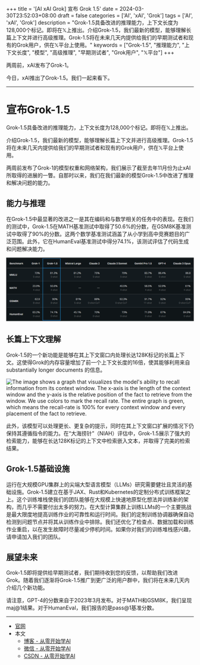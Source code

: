 +++
title = '[AI xAI Grok] 宣布 Grok 1.5'
date = 2024-03-30T23:52:03+08:00
draft = false
categories = ['AI', 'xAI', 'Grok']
tags = ['AI', 'xAI', 'Grok']
description = "Grok-1.5具备改进的推理能力，上下文长度为128,000个标记。即将在𝕏上推出。介绍Grok-1.5，我们最新的模型，能够理解长篇上下文并进行高级推理。Grok-1.5将在未来几天内提供给我们的早期测试者和现有的Grok用户，供在𝕏平台上使用。"
keywords = ["Grok-1.5", "推理能力", "上下文长度", "模型", "高级推理", "早期测试者", "Grok用户", "𝕏平台"]
+++

两周前，xAI发布了Grok-1。

今日，xAI推出了Grok-1.5。我们一起来看下。

---

# 宣布Grok-1.5

Grok-1.5具备改进的推理能力，上下文长度为128,000个标记。即将在𝕏上推出。

介绍Grok-1.5，我们最新的模型，能够理解长篇上下文并进行高级推理。Grok-1.5将在未来几天内提供给我们的早期测试者和现有的Grok用户，供在𝕏平台上使用。

两周前发布了Grok-1的模型权重和网络架构，我们展示了截至去年11月份为止xAI所取得的进展的一瞥。自那时以来，我们在我们最新的模型Grok-1.5中改进了推理和解决问题的能力。

## 能力与推理

在Grok-1.5中最显著的改进之一是其在编码和与数学相关的任务中的表现。在我们的测试中，Grok-1.5在MATH基准测试中取得了50.6%的分数，在GSM8K基准测试中取得了90%的分数。这两个数学基准测试涵盖了从小学到高中竞赛题目的广泛范围。此外，它在HumanEval基准测试中得分74.1%，该测试评估了代码生成和问题解决能力。

![Benchmark](benchmark.png)

## 长篇上下文理解

Grok-1.5的一个新功能是能够在其上下文窗口内处理长达128K标记的长篇上下文。这使得Grok的内存容量增加了前一个上下文长度的16倍，使其能够利用来自 substantially longer documents 的信息。

![The image shows a graph that visualizes the model's ability to recall information from its context window. The x-axis is the length of the context window and the y-axis is the relative position of the fact to retrieve from the window. We use colors to mark the recall rate. The entire graph is green, which means the recall-rate is 100% for every context window and every placement of the fact to retrieve.](https://x.ai/_next/image?url=%2F_next%2Fstatic%2Fmedia%2Fcontext.f27d1f23.webp&w=828&q=75)

此外，该模型可以处理更长、更复杂的提示，同时在其上下文窗口扩展的情况下仍保持其遵循指令的能力。在“大海捞针”（NIAH）评估中，Grok-1.5展示了强大的检索能力，能够在长达128K标记的上下文中检索嵌入文本，并取得了完美的检索结果。

## Grok-1.5基础设施

运行在大规模GPU集群上的尖端大型语言模型（LLMs）研究需要健壮且灵活的基础设施。Grok-1.5建立在基于JAX、Rust和Kubernetes的定制分布式训练框架之上。这个训练堆栈使我们的团队能够在大规模上快速地原型化想法并训练新的架构，而几乎不需要付出太多的努力。在大型计算集群上训练LLMs的一个主要挑战是最大限度地提高训练作业的可靠性和运行时间。我们的定制训练协调器确保自动检测到问题节点并将其从训练作业中排除。我们还优化了检查点、数据加载和训练作业重启，以在发生故障时尽量减少停机时间。如果你对我们的训练堆栈感兴趣，请申请加入我们的团队。

## 展望未来
Grok-1.5即将提供给早期测试者，我们期待收到您的反馈，以帮助我们改进Grok。随着我们逐渐将Grok-1.5推广到更广泛的用户群中，我们将在未来几天内介绍几个新功能。

请注意，GPT-4的分数来自于2023年3月发布。对于MATH和GSM8K，我们呈现maj@1结果。对于HumanEval，我们报告的是pass@1基准分数。

---

- [官网](https://x.ai/blog/grok-1.5)
- 本文
    - [博客 - 从零开始学AI](https://blog.aihub2022.top/post/ai-xai-announcing-grok-1.5/)
    - [微信 - 从零开始学AI](https://mp.weixin.qq.com/s?__biz=MzA3MDIyNTgzNA==&mid=2649976734&idx=1&sn=eceea19653fdc8e069bf37b3939f8b22&chksm=86c7d55bb1b05c4d6e490276237ba353512ff1d00a80694c42864a53d989200850f1d7677a53&token=449037386&lang=zh_CN#rd)
    - [CSDN - 从零开始学AI](https://blog.csdn.net/mahone3297/article/details/137208443)

